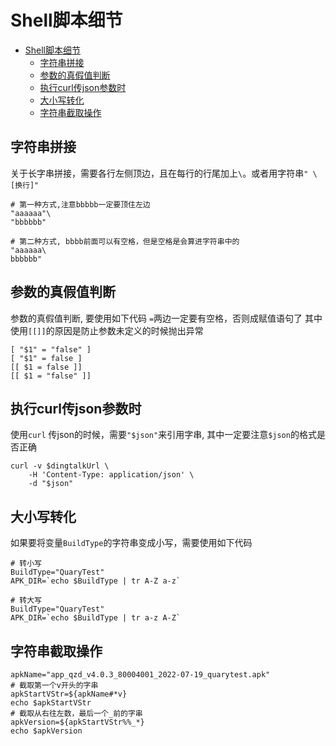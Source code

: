 # Shell脚本细节
- [Shell脚本细节](#shell脚本细节)
  - [字符串拼接](#字符串拼接)
  - [参数的真假值判断](#参数的真假值判断)
  - [执行curl传json参数时](#执行curl传json参数时)
  - [大小写转化](#大小写转化)
  - [字符串截取操作](#字符串截取操作)

## 字符串拼接
关于长字串拼接，需要各行左侧顶边，且在每行的行尾加上`\`。或者用字符串`" \[换行]"`
```shell
# 第一种方式,注意bbbbb一定要顶住左边
"aaaaaa"\
"bbbbbb"

# 第二种方式, bbbb前面可以有空格，但是空格是会算进字符串中的
"aaaaaa\
bbbbbb"
```

## 参数的真假值判断
参数的真假值判断, 要使用如下代码
`=`两边一定要有空格，否则成赋值语句了
其中使用`[[]]`的原因是防止参数未定义的时候抛出异常
```shell
[ "$1" = "false" ]
[ "$1" = false ]
[[ $1 = false ]]
[[ $1 = "false" ]]
```

## 执行curl传json参数时
使用`curl` 传json的时候，需要`"$json"`来引用字串, 其中一定要注意`$json`的格式是否正确
```shell
curl -v $dingtalkUrl \
    -H 'Content-Type: application/json' \
    -d "$json"
```

## 大小写转化
如果要将变量`BuildType`的字符串变成小写，需要使用如下代码
```shell
# 转小写
BuildType="QuaryTest"
APK_DIR=`echo $BuildType | tr A-Z a-z`

# 转大写
BuildType="QuaryTest"
APK_DIR=`echo $BuildType | tr a-z A-Z`
```

## 字符串截取操作
```shell
apkName="app_qzd_v4.0.3_80004001_2022-07-19_quarytest.apk"
# 截取第一个v开头的字串
apkStartVStr=${apkName#*v}
echo $apkStartVStr
# 截取从右往左数，最后一个_前的字串
apkVersion=${apkStartVStr%%_*}
echo $apkVersion
```